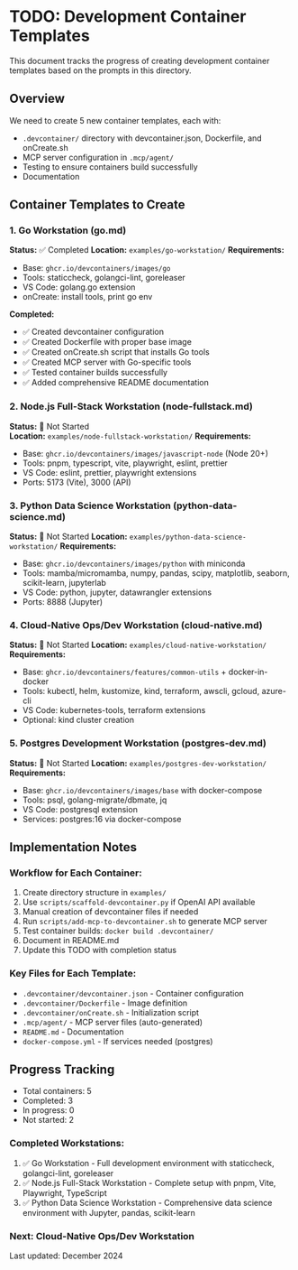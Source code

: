 # TODO: Development Container Templates

This document tracks the progress of creating development container templates based on the prompts in this directory.

## Overview
We need to create 5 new container templates, each with:
- `.devcontainer/` directory with devcontainer.json, Dockerfile, and onCreate.sh
- MCP server configuration in `.mcp/agent/`
- Testing to ensure containers build successfully
- Documentation

## Container Templates to Create

### 1. Go Workstation (go.md)
**Status:** ✅ Completed
**Location:** `examples/go-workstation/`
**Requirements:**
- Base: `ghcr.io/devcontainers/images/go`
- Tools: staticcheck, golangci-lint, goreleaser
- VS Code: golang.go extension
- onCreate: install tools, print go env

**Completed:**
- ✅ Created devcontainer configuration
- ✅ Created Dockerfile with proper base image
- ✅ Created onCreate.sh script that installs Go tools
- ✅ Created MCP server with Go-specific tools
- ✅ Tested container builds successfully
- ✅ Added comprehensive README documentation

### 2. Node.js Full-Stack Workstation (node-fullstack.md)
**Status:** 🔴 Not Started  
**Location:** `examples/node-fullstack-workstation/`
**Requirements:**
- Base: `ghcr.io/devcontainers/images/javascript-node` (Node 20+)
- Tools: pnpm, typescript, vite, playwright, eslint, prettier
- VS Code: eslint, prettier, playwright extensions
- Ports: 5173 (Vite), 3000 (API)

### 3. Python Data Science Workstation (python-data-science.md)
**Status:** 🔴 Not Started
**Location:** `examples/python-data-science-workstation/`
**Requirements:**
- Base: `ghcr.io/devcontainers/images/python` with miniconda
- Tools: mamba/micromamba, numpy, pandas, scipy, matplotlib, seaborn, scikit-learn, jupyterlab
- VS Code: python, jupyter, datawrangler extensions
- Ports: 8888 (Jupyter)

### 4. Cloud-Native Ops/Dev Workstation (cloud-native.md)
**Status:** 🔴 Not Started
**Location:** `examples/cloud-native-workstation/`
**Requirements:**
- Base: `ghcr.io/devcontainers/features/common-utils` + docker-in-docker
- Tools: kubectl, helm, kustomize, kind, terraform, awscli, gcloud, azure-cli
- VS Code: kubernetes-tools, terraform extensions
- Optional: kind cluster creation

### 5. Postgres Development Workstation (postgres-dev.md)
**Status:** 🔴 Not Started
**Location:** `examples/postgres-dev-workstation/`
**Requirements:**
- Base: `ghcr.io/devcontainers/images/base` with docker-compose
- Tools: psql, golang-migrate/dbmate, jq
- VS Code: postgresql extension
- Services: postgres:16 via docker-compose

## Implementation Notes

### Workflow for Each Container:
1. Create directory structure in `examples/`
2. Use `scripts/scaffold-devcontainer.py` if OpenAI API available
3. Manual creation of devcontainer files if needed
4. Run `scripts/add-mcp-to-devcontainer.sh` to generate MCP server
5. Test container builds: `docker build .devcontainer/`
6. Document in README.md
7. Update this TODO with completion status

### Key Files for Each Template:
- `.devcontainer/devcontainer.json` - Container configuration
- `.devcontainer/Dockerfile` - Image definition
- `.devcontainer/onCreate.sh` - Initialization script
- `.mcp/agent/` - MCP server files (auto-generated)
- `README.md` - Documentation
- `docker-compose.yml` - If services needed (postgres)

## Progress Tracking
- Total containers: 5
- Completed: 3
- In progress: 0
- Not started: 2

### Completed Workstations:
1. ✅ Go Workstation - Full development environment with staticcheck, golangci-lint, goreleaser
2. ✅ Node.js Full-Stack Workstation - Complete setup with pnpm, Vite, Playwright, TypeScript
3. ✅ Python Data Science Workstation - Comprehensive data science environment with Jupyter, pandas, scikit-learn

### Next: Cloud-Native Ops/Dev Workstation

Last updated: December 2024